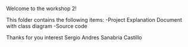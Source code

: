 Welcome to the workshop 2!

This folder contains the following items:
-Project Explanation Document with class diagram
-Source code

Thanks for you interest
Sergio Andres Sanabria Castillo
